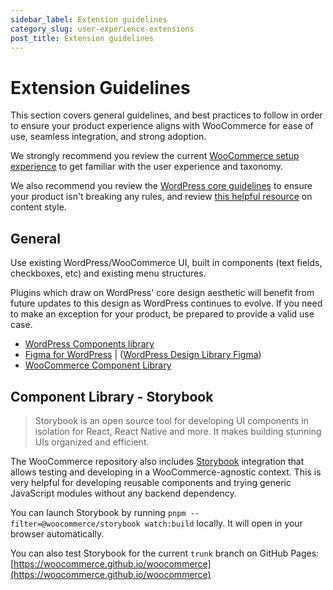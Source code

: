 ```yaml
---
sidebar_label: Extension guidelines
category_slug: user-experience-extensions
post_title: Extension guidelines
---
```


# Extension Guidelines

This section covers general guidelines, and best practices to follow in order to ensure your product experience aligns with WooCommerce for ease of use, seamless integration, and strong adoption.

We strongly recommend you review the current [WooCommerce setup experience](https://woocommerce.com/documentation/plugins/woocommerce/getting-started/) to get familiar with the user experience and taxonomy.

We also recommend you review the [WordPress core guidelines](https://developer.wordpress.org/plugins/wordpress-org/detailed-plugin-guidelines/) to ensure your product isn't breaking any rules, and review [this helpful resource](https://woocommerce.com/document/grammar-punctuation-style-guide/) on content style.

## General

Use existing WordPress/WooCommerce UI, built in components (text fields, checkboxes, etc) and existing menu structures.

Plugins which draw on WordPress' core design aesthetic will benefit from future updates to this design as WordPress continues to evolve. If you need to make an exception for your product, be prepared to provide a valid use case.

-   [WordPress Components library](https://wordpress.github.io/gutenberg/?path=/story/docs-introduction--page)
-   [Figma for WordPress](https://make.wordpress.org/design/2018/11/19/figma-for-wordpress/) | ([WordPress Design Library Figma](https://www.figma.com/file/e4tLacmlPuZV47l7901FEs/WordPress-Design-Library))
-   [WooCommerce Component Library](https://woocommerce.github.io/woocommerce/)

## Component Library - Storybook

> Storybook is an open source tool for developing UI components in isolation for React, React Native and more. It makes building stunning UIs organized and efficient.

The WooCommerce repository also includes [Storybook](https://storybook.js.org/) integration that allows testing and developing in a WooCommerce-agnostic context. This is very helpful for developing reusable components and trying generic JavaScript modules without any backend dependency.

You can launch Storybook by running `pnpm --filter=@woocommerce/storybook watch:build` locally. It will open in your browser automatically.

You can also test Storybook for the current `trunk` branch on GitHub Pages: [https://woocommerce.github.io/woocommerce](https://woocommerce.github.io/woocommerce)

